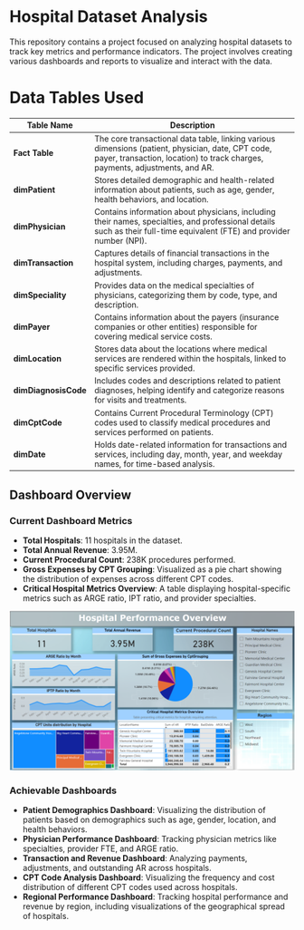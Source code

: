 # Hospital Dataset Analysis

This repository contains a project focused on analyzing hospital datasets to track key metrics and performance indicators. The project involves creating various dashboards and reports to visualize and interact with the data.

# Data Tables Used

| **Table Name**      | **Description**                                                                                                                                                      |
|---------------------|----------------------------------------------------------------------------------------------------------------------------------------------------------------------|
| **Fact Table**      | The core transactional data table, linking various dimensions (patient, physician, date, CPT code, payer, transaction, location) to track charges, payments, adjustments, and AR. |
| **dimPatient**      | Stores detailed demographic and health-related information about patients, such as age, gender, health behaviors, and location.                                      |
| **dimPhysician**    | Contains information about physicians, including their names, specialties, and professional details such as their full-time equivalent (FTE) and provider number (NPI). |
| **dimTransaction**  | Captures details of financial transactions in the hospital system, including charges, payments, and adjustments.                                                     |
| **dimSpeciality**   | Provides data on the medical specialties of physicians, categorizing them by code, type, and description.                                                             |
| **dimPayer**        | Contains information about the payers (insurance companies or other entities) responsible for covering medical service costs.                                         |
| **dimLocation**     | Stores data about the locations where medical services are rendered within the hospitals, linked to specific services provided.                                        |
| **dimDiagnosisCode**| Includes codes and descriptions related to patient diagnoses, helping identify and categorize reasons for visits and treatments.                                     |
| **dimCptCode**      | Contains Current Procedural Terminology (CPT) codes used to classify medical procedures and services performed on patients.                                           |
| **dimDate**         | Holds date-related information for transactions and services, including day, month, year, and weekday names, for time-based analysis.                                   |

## Dashboard Overview

### Current Dashboard Metrics
- **Total Hospitals**: 11 hospitals in the dataset.
- **Total Annual Revenue**: 3.95M.
- **Current Procedural Count**: 238K procedures performed.
- **Gross Expenses by CPT Grouping**: Visualized as a pie chart showing the distribution of expenses across different CPT codes.
- **Critical Hospital Metrics Overview**: A table displaying hospital-specific metrics such as ARGE ratio, IPT ratio, and provider specialties.

![alt text](hospitalDashboard.png)

### Achievable Dashboards
- **Patient Demographics Dashboard**: Visualizing the distribution of patients based on demographics such as age, gender, location, and health behaviors.
- **Physician Performance Dashboard**: Tracking physician metrics like specialties, provider FTE, and ARGE ratio.
- **Transaction and Revenue Dashboard**: Analyzing payments, adjustments, and outstanding AR across hospitals.
- **CPT Code Analysis Dashboard**: Visualizing the frequency and cost distribution of different CPT codes used across hospitals.
- **Regional Performance Dashboard**: Tracking hospital performance and revenue by region, including visualizations of the geographical spread of hospitals.
